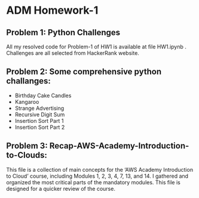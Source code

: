 # ADM Homework-1

## Problem 1: Python Challenges

All my resolved code for Problem-1 of HW1 is available at file HW1.ipynb . Challenges are all selected from HackerRank website.

## Problem 2: Some comprehensive python challanges: 
- Birthday Cake Candles
- Kangaroo
- Strange Advertising
- Recursive Digit Sum
- Insertion Sort Part 1
- Insertion Sort Part 2

## Problem 3: Recap-AWS-Academy-Introduction-to-Clouds: 
This file is a collection of main concepts for the ‘AWS Academy Introduction to Cloud’ course, including Modules 1, 2, 3, 4, 7, 13, and 14.
I gathered and organized the most critical parts of the mandatory modules. This file is designed for a quicker review of the course.
